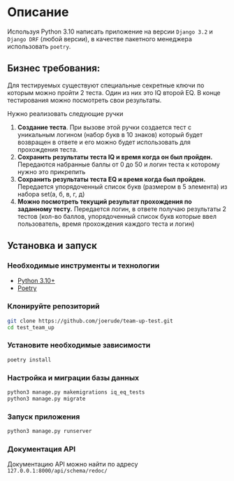 # Описание

Используя Python 3.10 написать приложение на версии `Django 3.2` и `Django DRF` (любой
версии), в качестве пакетного менеджера использовать `poetry`.

## Бизнес требования:

Для тестируемых существуют специальные секретные ключи по которым можно пройти
2 теста. Один из них это IQ второй EQ. В конце тестирования можно посмотреть свои
результаты.

Нужно реализовать следующие ручки

1. **Создание теста**. При вызове этой ручки создается тест с уникальным логином
   (набор букв в 10 знаков) который будет возвращен в ответе и его можно будет
   использовать для прохождения теста.
2. **Сохранить результаты теста IQ и время когда он был пройден.**
   Передаются
   набранные баллы от 0 до 50 и логин теста к которому нужно это прикрепить
3. **Сохранить результаты теста EQ и время когда был пройден.**
   Передается упорядоченный список букв (размером в 5 элемента) из набора set(а, б, в, г, д)
4. **Можно посмотреть текущий результат прохождения по заданному тесту.**
   Передается логин, в ответе получаю результаты 2 тестов (кол-во баллов,
   упорядоченный список букв которые ввел пользователь, время прохождения
   каждого теста и логин)

## Установка и запуск

### Необходимые инструменты и технологии

- [Python 3.10+](https://www.python.org/)
- [Poetry](https://python-poetry.org/docs/)

### Клонируйте репозиторий

```bash
git clone https://github.com/joerude/team-up-test.git
cd test_team_up
```

### Установите необходимые зависимости

```bash
poetry install
```

### Настройка и миграции базы данных

```bash
python3 manage.py makemigrations iq_eq_tests
python3 manage.py migrate
```

### Запуск приложения

```bash
python3 manage.py runserver
```

### Документация API
Документацию API можно найти по адресу `127.0.0.1:8000/api/schema/redoc/`
